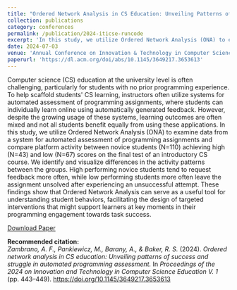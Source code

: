 ```yaml
---
title: "Ordered Network Analysis in CS Education: Unveiling Patterns of Success and Struggle in Automated Programming Assessment"
collection: publications
category: conferences
permalink: /publication/2024-iticse-runcode
excerpt: 'In this study, we utilize Ordered Network Analysis (ONA) to examine data from a system for automated assessment of programming assignments and compare platform activity between novice students achieving high and low scores on the final test of an introductory CS course. We identify and visualize differences in the activity patterns between the groups. High performing novice students tend to request feedback more often, while low performing students more often leave the assignment unsolved after experiencing an unsuccessful attempt.'
date: 2024-07-03
venue: 'Annual Conference on Innovation & Technology in Computer Science Education'
paperurl: 'https://dl.acm.org/doi/abs/10.1145/3649217.3653613'
---
```


Computer science (CS) education at the university level is often challenging, particularly for students with no prior programming experience. To help scaffold students' CS learning, instructors often utilize systems for automated assessment of programming assignments, where students can individually learn online using automatically generated feedback. However, despite the growing usage of these systems, learning outcomes are often mixed and not all students benefit equally from using these applications. In this study, we utilize Ordered Network Analysis (ONA) to examine data from a system for automated assessment of programming assignments and compare platform activity between novice students (N=110) achieving high (N=43) and low (N=67) scores on the final test of an introductory CS course. We identify and visualize differences in the activity patterns between the groups. High performing novice students tend to request feedback more often, while low performing students more often leave the assignment unsolved after experiencing an unsuccessful attempt. These findings show that Ordered Network Analysis can serve as a useful tool for understanding student behaviors, facilitating the design of targeted interventions that might support learners at key moments in their programming engagement towards task success.

[Download Paper](https://dl.acm.org/doi/abs/10.1145/3649217.3653613)

<b>Recommended citation:</b><br>
<i>Zambrano, A. F., Pankiewicz, M., Barany, A., & Baker, R. S.</i> (2024). 
<i>Ordered network analysis in CS education: Unveiling patterns of success and struggle in automated programming assessment.</i> 
In <i>Proceedings of the 2024 on Innovation and Technology in Computer Science Education V. 1</i> (pp. 443–449). 
<a href="https://doi.org/10.1145/3649217.3653613">https://doi.org/10.1145/3649217.3653613</a>

